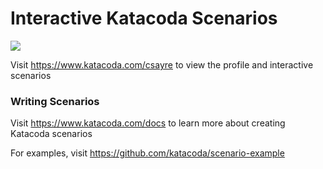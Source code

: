# Interactive Katacoda Scenarios

[![](http://shields.katacoda.com/katacoda/csayre/count.svg)](https://www.katacoda.com/csayre "Get your profile on Katacoda.com")

Visit https://www.katacoda.com/csayre to view the profile and interactive scenarios

### Writing Scenarios
Visit https://www.katacoda.com/docs to learn more about creating Katacoda scenarios

For examples, visit https://github.com/katacoda/scenario-example
